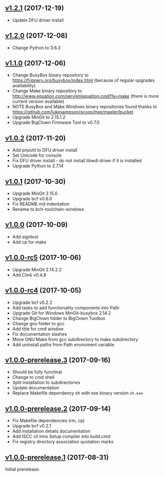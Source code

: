 ## [v1.2.1](https://github.com/bigclownlabs/bch-toolchain-windows/releases/tag/v1.2.1) (2017-12-19)

* Update DFU driver install

## [v1.2.0](https://github.com/bigclownlabs/bch-toolchain-windows/releases/tag/v1.2.0) (2017-12-08)

* Change Python to 3.6.3

## [v1.1.0](https://github.com/bigclownlabs/bch-toolchain-windows/releases/tag/v1.1.0) (2017-12-06)

* Change BusyBox binary repository to https://frippery.org/busybox/index.html (because of regular upgrades availability)
* Change Make binary repository to http://www.equation.com/servlet/equation.cmd?fa=make (there is more current version available)
* NOTE BusyBox and Make Windows binary repositories found thanks to https://github.com/lukesampson/scoop/tree/master/bucket
* Upgrade MinGit to 2.15.1.2
* Upgrade BigClown Firmware Tool to v0.7.0

## [v1.0.2](https://github.com/bigclownlabs/bch-toolchain-windows/releases/tag/v1.0.2) (2017-11-20)

* Add pnputil to DFU driver install 
* Set Unicode for console
* Fix DFU driver install - do not install libwdi driver if it is installed
* Upgrade Python to 2.7.14

## [v1.0.1](https://github.com/bigclownlabs/bch-toolchain-windows/releases/tag/v1.0.1) (2017-10-30)

* Upgrade MinGit 2.15.0
* Upgrade bcf v0.6.0
* Fix README.md indentation
* Rename to bch-toolchain-windows

## [v1.0.0](https://github.com/bigclownlabs/bch-toolchain-windows/releases/tag/v1.0.0) (2017-10-09)

* Add signtool
* Add cp for make

## [v1.0.0-rc5](https://github.com/bigclownlabs/bch-toolchain-windows/releases/tag/v1.0.0-rc5) (2017-10-06)

* Upgrade MinGit 2.14.2.2
* Add Clink v0.4.8

## [v1.0.0-rc4](https://github.com/bigclownlabs/bch-toolchain-windows/releases/tag/v1.0.0-rc4) (2017-10-05)

* Upgrade bcf v0.2.2
* Add tasks to add functionality components into Path
* Upgrade Git for Windows MinGit-busybox 2.14.2
* Change BigClown folder to BigClown Toolbox
* Change gnu folder to gcc
* Add title for cmd window
* Fix documentation slashes
* Move GNU Make from gcc subdirectory to make subdirectory
* Add uninstall paths from Path enviroment variable

## [v1.0.0-prerelease.3](https://github.com/bigclownlabs/bch-toolchain-windows/releases/tag/v1.0.0-prerelease.3) (2017-09-16)

* Should be fully functinal
* Change to cmd shell
* Split installation to subdirectories
* Update documentation
* Replace Makefile dependency sh with exe binary version `sh.exe`

## [v1.0.0-prerelease.2](https://github.com/bigclownlabs/bch-toolchain-windows/releases/tag/v1.0.0-prerelease.2) (2017-09-14)

* Fix Makefile dependencies (rm, cp)
* Upgrade bcf v0.2.1
* Add installation details documentation
* Add ISCC cli Inno Setup compiler into build.cmd
* Fix registry directory association quotation marks

## [v1.0.0-prerelease.1](https://github.com/bigclownlabs/bch-toolchain-windows/releases/tag/v1.0.0-prerelease.1) (2017-08-31)

Initial prerelease.